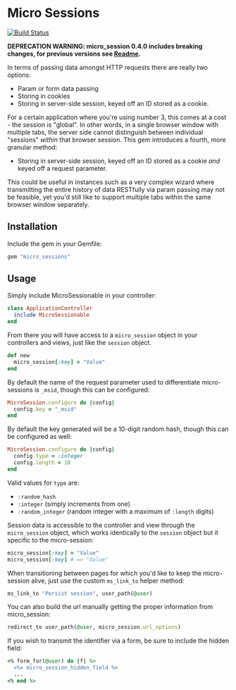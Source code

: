 # Micro Sessions

[![Build Status](https://secure.travis-ci.org/santiagodoldan/micro_sessions.png?branch=master)](http://travis-ci.org/santiagodoldan/micro_sessions)

**DEPRECATION WARNING: micro_session 0.4.0 includes breaking changes, for previous versions see [Readme](https://github.com/santiagodoldan/micro_sessions/wiki/micro_sessions---=-0.3.0-%5BREADME%5D).**

In terms of passing data amongst HTTP requests there are really two options:
* Param or form data passing
* Storing in cookies
* Storing in server-side session, keyed off an ID stored as a cookie.

For a certain application where you're using number 3, this comes at a cost - the session is "global".  In other words, in a single browser window with multiple tabs, the server side cannot distinguish between individual "sessions" *within* that browser session. This gem introduces a fourth, more granular method:
* Storing in server-side session, keyed off an ID stored as a cookie *and* keyed off a request parameter.

This could be useful in instances such as a very complex wizard where transmitting the entire history of data RESTfully via param passing may not be feasible, yet you'd still like to support multiple tabs within the same browser window separately.

## Installation

Include the gem in your Gemfile:

```ruby
gem "micro_sessions"
```

## Usage

Simply include MicroSessionable in your controller:

```ruby
class ApplicationController
  include MicroSessionable
end
```

From there you will have access to a `micro_session` object in your controllers and views, just like the `session` object.

```ruby
def new
  micro_session[:key] = "Value"
end
```

By default the name of the request parameter used to differentiate micro-sessions is `_msid`, though this can be configured:

```ruby
MicroSession.configure do |config|
  config.key = "_msid"
end
```

By default the key generated will be a 10-digit random hash, though this can be configured as well:

```ruby
MicroSession.configure do |config|
  config.type = :integer
  config.length = 10
end
```

Valid values for `type` are:
* `:random_hash`
* `:integer`  (simply increments from one)
* `:random_integer` (random integer with a maximum of `:length` digits)

Session data is accessible to the controller and view through the `micro_session` object, which works identically to the `session` object but it specific to the micro-session:

```ruby
micro_session[:key] = "Value"
micro_session[:key] # => "Value"
```

When transitioning between pages for which you'd like to keep the micro-session alive, just use the custom `ms_link_to` helper method:

```ruby
ms_link_to "Persist session", user_path(@user)
```

You can also build the url manually getting the proper information from micro_session:

```ruby
redirect_to user_path(@user, micro_session.url_options)
```

If you wish to transmit the identifier via a form, be sure to include the hidden field:

```ruby
<% form_for(@user) do |f| %>
  <%= micro_session_hidden_field %>
  ...
<% end %>
```
